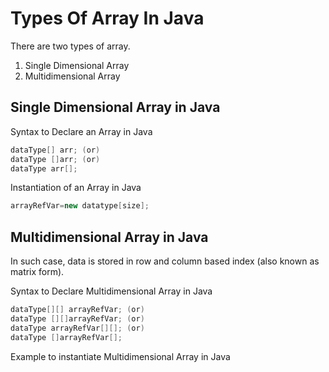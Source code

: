 # Types Of Array In Java

There are two types of array.

1) Single Dimensional Array
2) Multidimensional Array

## Single Dimensional Array in Java

Syntax to Declare an Array in Java

```java
dataType[] arr; (or)  
dataType []arr; (or)  
dataType arr[];     
```

Instantiation of an Array in Java

```java
arrayRefVar=new datatype[size];     
```

## Multidimensional Array in Java

In such case, data is stored in row and column based index (also known as matrix form).

Syntax to Declare Multidimensional Array in Java

```java
dataType[][] arrayRefVar; (or)  
dataType [][]arrayRefVar; (or)  
dataType arrayRefVar[][]; (or)  
dataType []arrayRefVar[];     
```

Example to instantiate Multidimensional Array in Java

